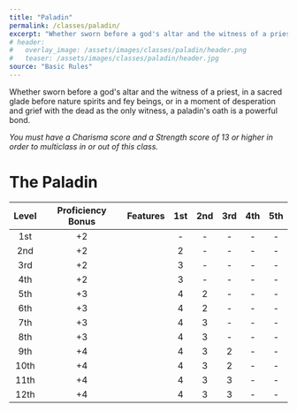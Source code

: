 ```yaml
---
title: "Paladin"
permalink: /classes/paladin/
excerpt: "Whether sworn before a god's altar and the witness of a priest, in a sacred glade before nature spirits and fey beings, or in a moment of desperation and grief with the dead as the only witness, a paladin's oath is a powerful bond."
# header:
#   overlay_image: /assets/images/classes/paladin/header.png
#   teaser: /assets/images/classes/paladin/header.jpg
source: "Basic Rules"
---
```

Whether sworn before a god's altar and the witness of a priest, in a sacred glade before nature spirits and fey beings, or in a moment of desperation and grief with the dead as the only witness, a paladin's oath is a powerful bond.

*You must have a Charisma score and a Strength score of 13 or higher in order to multiclass in or out of this class.*

# The Paladin

| Level | Proficiency Bonus | Features | 1st | 2nd | 3rd | 4th | 5th |
| :---: | :---: | :---- | :--: | :--: | :--: | :--: | :--: |
| 1st | +2 || - | - | - | - | - |
| 2nd | +2 || 2 | - | - | - | - |
| 3rd | +2 || 3 | - | - | - | - |
| 4th | +2 || 3 | - | - | - | - |
| 5th | +3 || 4 | 2 | - | - | - |
| 6th | +3 || 4 | 2 | - | - | - |
| 7th | +3 || 4 | 3 | - | - | - |
| 8th | +3 || 4 | 3 | - | - | - |
| 9th | +4 || 4 | 3 | 2 | - | - |
| 10th | +4 || 4 | 3 | 2 | - | - |
| 11th | +4 || 4 | 3 | 3 | - | - |
| 12th | +4 || 4 | 3 | 3 | - | - |
